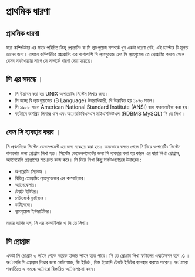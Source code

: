 # প্রাথমিক ধারণা

## প্রাথমিক ধারণা

যারা কম্পিউটার এর সাথে পরিচিত কিন্তু প্রোগ্রামিং বা সি ল্যাংগুয়েজ সম্পর্কে খুব একটা ধারণা নেই, এই চ্যাপ্টার টি মূলত তাদের জন্য। এখানে কম্পিউটার প্রোগ্রামিং এর পাশাপাশি সি ল্যাংগুয়েজ এবং সি ল্যাংগুয়েজ তে প্রোগ্রামিং করতে গেলে যেসব সফটওয়্যার লাগে সে সম্পর্কে ধারণা দেয়া হয়েছে।

## সি এর সমন্ধে ।

* সি উদ্ভাবন করা হয় UNIX অপারেটিং সিস্টেম লিখার জন্য। 
* সি হচ্ছে বি ল্যাংগুয়েজের \(B Language\) উত্তরাধিকারী, বি উদ্ভাবিত হয় ১৯৭০ সালে। 
* সি ১৯৮৮ সালে American National Standard Institute \(ANSI\) দ্বারা ফরমালাইজ করা হয়। 
* বর্তমানে জনপ্রিয় লিনাক্স ওস এবং অারডিবিএমএস মাইএসকিউএল \(RDBMS MySQL\) সি তে লিখা।   

## কেন সি ব্যবহার করব ।

সি প্রথমদিকে সিস্টেম ডেভলপমেন্ট এর জন্য ব্যবহার করা হত। অন্যভাবে বলতে গেলে সি দিয়ে অপারেটিং সিস্টেম বানানোর জন্য প্রোগ্রাম লিখা হত। সিস্টেম ডেভেলপমেন্টের জন্য সি ব্যবহার করা হয় কারন এর দ্বারা লিখা প্রোগ্রাম, অ্যাসেম্বেলি প্রোগ্রামের মত দ্রুত কাজ করে। সি দিয়ে লিখা কিছু সফটওয়্যারের উদাহরন :

* অপারেটিং সিস্টেম । 
* বিভিন্ন প্রোগ্রামিং ল্যাংগুয়েজের এর কম্পাইলার। 
* অ্যাসেম্বেলার। 
* টেক্সট ইডিটর। 
* নেটওয়ার্ক ড্রাইভার। 
* ডাটাবেজে। 
* ল্যাংগুয়েজ ইন্টারপ্রিটার। 

মজার ব্যাপর হল, সি এর কম্পাইলার ও সি তে লিখা।

## সি প্রোগ্রাম

একটা সি প্রোগ্রাম ৩ লাইন থেকে কয়েক হাজার লাইন হতে পারে। সি তে প্রোগ্রাম লিখা ফাইলের এক্সটেনসন হবে .c । অাপনি সি প্রোগ্রাম লিখার জন্য নোটাপ্যাড, জি ইডিট , ভিম ইত্যাদি টেক্সট ইডিটর ব্যাবহার করতে পারেন। অামরা পরবর্তিতে এ সমন্ধে অারো বিস্তারিত অালোচনা করব।

